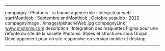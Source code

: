 ---

compagny : Photonis - la bonne agence
role : Intégrateur web
startMonthjob : Septembre 
endMonthjob : Octobre
yearJob : 2022
compagnyimage : /images/pistacheWeb.jpg
compagnyLink : www.photonis.com
description : Intégration des maquettes Figma pour une refonte du site de la société Photonis. Styles et structures sous Drupal. Développement pour un site responsive en version mobile et desktop

---